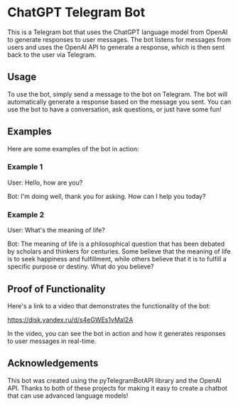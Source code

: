 # **ChatGPT Telegram Bot**

This is a Telegram bot that uses the ChatGPT language model from OpenAI to generate responses to user messages. The bot listens for messages from users and uses the OpenAI API to generate a response, which is then sent back to the user via Telegram.

## Usage

To use the bot, simply send a message to the bot on Telegram. The bot will automatically generate a response based on the message you sent. You can use the bot to have a conversation, ask questions, or just have some fun!

## Examples

Here are some examples of the bot in action:

### Example 1

User: Hello, how are you?

Bot: I'm doing well, thank you for asking. How can I help you today?

### Example 2

User: What's the meaning of life?

Bot: The meaning of life is a philosophical question that has been debated by scholars and thinkers for centuries. Some believe that the meaning of life is to seek happiness and fulfillment, while others believe that it is to fulfill a specific purpose or destiny. What do you believe?

## Proof of Functionality

Here's a link to a video that demonstrates the functionality of the bot:

https://disk.yandex.ru/d/s4eGWEs1vMal2A

In the video, you can see the bot in action and how it generates responses to user messages in real-time.

## Acknowledgements

This bot was created using the pyTelegramBotAPI library and the OpenAI API. Thanks to both of these projects for making it easy to create a chatbot that can use advanced language models!